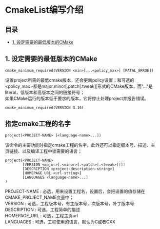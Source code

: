 # CmakeList编写介绍

## 目录
- [1. 设定需要的最低版本的CMake](#1-设定需要的最低版本的cmake)

## 1. 设定需要的最低版本的CMake
```
cmake_minimum_required(VERSION <min>[...<policy_max>] [FATAL_ERROE])
```
设置project所需的最低cmake版本，还会更新policy设置；<min>和可选的<policy_max>都是major.minor[.patch[.tweak]]形式的CMake版本，而"..."是literal，低版本和高版本之间的链接符号；  
如果CMake运行的版本低于<min>要求的版本，它将停止处理project并报告错误。  

```
cmake_minimum_required(VERSION 3.16)
```

## 指定cmake工程的名字
```
project(<PROJECT-NAME> [<language-name>...])
```
该命令的主要功能时指定cmake工程的名字，此外还可以指定版本号、描述、主页链接、以及编译工程中锁需要的语言；  
```
project(<PROJECT-NAME>
        [VERSION <major>[.<minor>[.<patch>[.<tweak>]]]]
        [DESCRIPTION <project-description-string>]
        [HOMEPAGE_URL <url-string>]
        [LANGUAGES <language-name>...]
)
```
PROJECT-NAME : 必选，用来设置工程名，设置后，会把设置的值存储在CMAKE_PROJECT_NAME变量中；  
VERSION      : 可选，工程版本号，有主版本号，次版本号，补丁版本号  
DESCRIPTION  : 可选，工程简单的描述  
HOMEPAGE_URL : 可选，工程主页url  
LANGUAGES    : 可选，工程使用的语言，默认为C或者CXX
